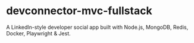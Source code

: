 # devconnector-mvc-fullstack
A LinkedIn-style developer social app built with Node.js, MongoDB, Redis, Docker, Playwright &amp; Jest.
